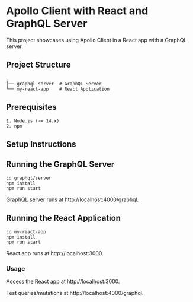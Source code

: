 # Apollo Client with React and GraphQL Server

This project showcases using Apollo Client in a React app with a GraphQL server.

## Project Structure

```
.
├── graphql-server  # GraphQL Server
└── my-react-app    # React Application
```
## Prerequisites
    1. Node.js (>= 14.x)
    2. npm

## Setup Instructions

## Running the GraphQL Server

```
cd graphql/server
npm install
npm run start
```

GraphQL server runs at http://localhost:4000/graphql.

## Running the React Application

```
cd my-react-app
npm install
npm run start
```


React app runs at http://localhost:3000.

### Usage

Access the React app at http://localhost:3000.

Test queries/mutations at http://localhost:4000/graphql.




